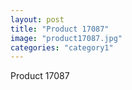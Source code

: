 ```yaml
---
layout: post
title: "Product 17087"
image: "product17087.jpg"
categories: "category1"
---
```

Product 17087
